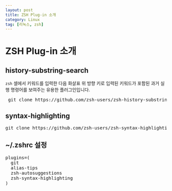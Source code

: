 ```yaml
---
layout: post
title: ZSH Plug-in 소개
category: Linux
tag: [리눅스, zsh]
---
```

# ZSH Plug-in 소개

## history-substring-search

`zsh` 셀에서 키워드를 입력한 다음 화살표 위 방향 키로 입력된 키워드가 포함된 과거 실행 명령어를 보여주는 유용한 플러그인입니다.

<pre class="prettyprint">
 git clone https://github.com/zsh-users/zsh-history-substring-search ${ZSH_CUSTOM:-~/.oh-my-zsh/custom}/plugins/zsh-history-substring-search
</pre>

## syntax-highlighting

<pre class="prettyprint">
git clone https://github.com/zsh-users/zsh-syntax-highlighting.git ${ZSH_CUSTOM:-~/.oh-my-zsh/custom}/plugins/zsh-syntax-highlighting
</pre>

## ~/.zshrc 설정

<pre class="prettyprint">
plugins=(
  git
  alias-tips
  zsh-autosuggestions
  zsh-syntax-highlighting
)
</pre>
